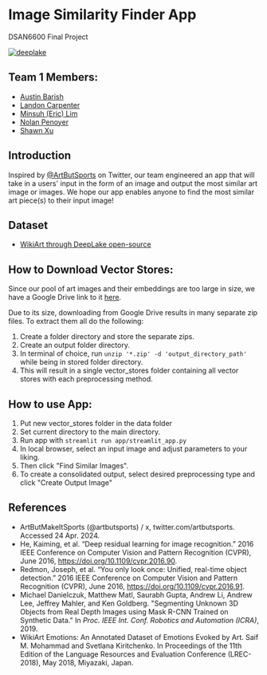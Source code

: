 # Image Similarity Finder App
DSAN6600 Final Project

[![deeplake](https://img.shields.io/badge/powered%20by-Deep%20Lake%20-ff5a1f.svg)](https://github.com/activeloopai/deeplake)


## Team 1 Members:
- [Austin Barish](https://github.com/austinbarish)
- [Landon Carpenter](https://github.com/lecarpen23)
- [Minsuh (Eric) Lim](https://github.com/5cminsuhlim)
- [Nolan Penoyer](https://github.com/NolanPenoyer)
- [Shawn Xu](https://github.com/shawnhxu)

## Introduction

Inspired by [@ArtButSports](https://twitter.com/ArtButSports?ref_src=twsrc%5Egoogle%7Ctwcamp%5Eserp%7Ctwgr%5Eauthor) on Twitter, our team engineered an app that will take in a users' input in the form of an image and output the most similar art image or images. We hope our app enables anyone to find the most similar art piece(s) to their input image!

## Dataset
- [WikiArt through DeepLake open-source](https://datasets.activeloop.ai/docs/ml/datasets/wiki-art-dataset/)

## How to Download Vector Stores:
Since our pool of art images and their embeddings are too large in size, we have a Google Drive link to it [here](https://drive.google.com/drive/folders/1A8W3FmveqRz5ne98V-A62LooueEQQNm4?usp=sharing).

Due to its size, downloading from Google Drive results in many separate zip files. To extract them all do the following:
1) Create a folder directory and store the separate zips.
2) Create an output folder directory.
3) In terminal of choice, run ```unzip '*.zip' -d 'output_directory_path'``` while being in stored folder directory.
4) This will result in a single vector_stores folder containing all vector stores with each preprocessing method.

## How to use App:
1) Put new vector_stores folder in the data folder
2) Set current directory to the main directory.
3) Run app with `streamlit run app/streamlit_app.py`
4) In local browser, select an input image and adjust parameters to your liking.
5) Then click "Find Similar Images".
6) To create a consolidated output, select desired preprocessing type and click "Create Output Image"

## References

- ArtButMakeItSports (@artbutsports) / x, twitter.com/artbutsports. Accessed 24 Apr. 2024. 
- He, Kaiming, et al. “Deep residual learning for image recognition.” 2016 IEEE Conference on Computer Vision and Pattern Recognition (CVPR), June 2016, https://doi.org/10.1109/cvpr.2016.90.
- Redmon, Joseph, et al. “You only look once: Unified, real-time object detection.” 2016 IEEE Conference on Computer Vision and Pattern Recognition (CVPR), June 2016, https://doi.org/10.1109/cvpr.2016.91. 
- Michael Danielczuk, Matthew Matl, Saurabh Gupta, Andrew Li, Andrew Lee, Jeffrey Mahler, and Ken Goldberg. "Segmenting Unknown 3D Objects from Real Depth Images using Mask R-CNN Trained on Synthetic Data." In *Proc. IEEE Int. Conf. Robotics and Automation (ICRA)*, 2019.
- WikiArt Emotions: An Annotated Dataset of Emotions Evoked by Art. Saif M. Mohammad and Svetlana Kiritchenko. In Proceedings of the 11th Edition of the Language Resources and Evaluation Conference (LREC-2018), May 2018, Miyazaki, Japan.

